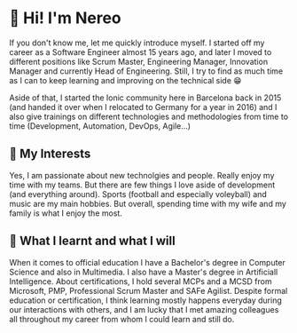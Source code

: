 # 👋 Hi! I'm Nereo

If you don't know me, let me quickly introduce myself. I started off my career as a Software Engineer almost 15 years ago, and later I moved to different positions
like Scrum Master, Engineering Manager, Innovation Manager and currently Head of Engineering. Still, I try to find as much time as I can to keep learning and improving on the 
technical side 😁

Aside of that, I started the Ionic community here in Barcelona back in 2015 (and handed it over when I relocated to Germany for a year in 2016) and I also give trainings 
on different technologies and methodologies from time to time (Development, Automation, DevOps,  Agile...)


## 👀 My Interests
Yes, I am passionate about new technolgies and people. Really enjoy my time with my teams. But there are few things I love aside of development (and everything around). 
Sports (football and especially voleyball) and music are my main hobbies. But overall, spending time with my wife and my family is what I enjoy the most. 

## 🌱 What I learnt and what I will
When it comes to official education I have a Bachelor's degree in Computer Science and also in Multimedia. I also have a Master's degree in Artificiall Intelligence.
About certifications, I hold several MCPs and a MCSD from Microsoft, PMP, Professional Scrum Master and SAFe Agilist.
Despite formal education or certification, I think learning mostly happens everyday during our interactions with others, and I am lucky that I met amazing colleagues 
all throughout my career from whom I could learn and still do.
